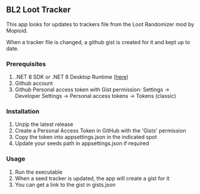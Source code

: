 ﻿## BL2 Loot Tracker

This app looks for updates to trackers file from the Loot Randomizer mod by Mopioid. 

When a tracker file is changed, a github gist is created for it and kept up to date.

### Prerequisites

1. .NET 8 SDK or .NET 8 Desktop Runtime ([here](https://dotnet.microsoft.com/en-us/download/dotnet/8.0))
2. Github account
3. Github Personal access token with Gist permission: Settings -> Developer Settings -> Personal access tokens -> Tokens (classic)

### Installation

1. Unzip the latest release
2. Create a Personal Access Token in GitHub with the 'Gists' permission
3. Copy the token into appsettings.json in the indicated spot
4. Update your seeds path in appsettings.json if required

### Usage

1. Run the executable
2. When a seed tracker is updated, the app will create a gist for it
3. You can get a link to the gist in gists.json

